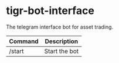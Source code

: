 # tigr-bot-interface

The telegram interface bot for asset trading.

| Command |  Description  |
| ------- | :-----------: |
| /start  | Start the bot |
